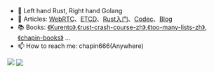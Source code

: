 - 💪 Left hand Rust, Right hand Golang
- 🔗 Articles: [WebRTC](https://zhuanlan.zhihu.com/webrtc)、[ETCD](https://zhuanlan.zhihu.com/raft-etcd)、[Rust入门](https://www.zhihu.com/column/c_1346147218525650945)、[Codec](https://zhuanlan.zhihu.com/codec666)、[Blog](https://my.oschina.net/997155658)
- 📚 Books: [《Kurento》](https://my.oschina.net/997155658?tab=newest&catalogId=5604714),[《rust-crash-course-zh》](https://chapin666.gitbook.io/rust-crash-course-zh/),[《too-many-lists-zh》](https://chapin666.gitbook.io/too-many-list-zh/),[《chapin-books》](https://github.com/chapin666/books) ...
- 📫 How to reach me: chapin666(Anywhere)
<p>
<img align="top" src="https://github-readme-stats.vercel.app/api/top-langs/?username=chapin666&layout=compact&langs_count=6&hide=css,html" />
<img align="center" src="https://github-readme-stats.vercel.app/api?username=chapin666&show_icons=true&hide_title=true&hide_rank=true&count_private=false&disable_animations=true"/>
</p>
